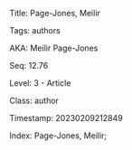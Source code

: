Title:  Page-Jones, Meilir

Tags:   authors

AKA:    Meilir Page-Jones

Seq:    12.76

Level:  3 - Article

Class:  author

Timestamp: 20230209212849

Index:  Page-Jones, Meilir; 
